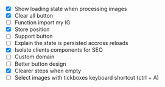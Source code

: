 - [x] Show loading state when processing images
- [x] Clear all button
- [ ] Function import my IG
- [x] Store position
- [ ] Support button
- [ ] Explain the state is persisted accross reloads
- [x] Isolate clients components for SEO
- [ ] Custom domain
- [ ] Better button design
- [x] Clearer steps when empty
- [ ] Select images with tickboxes keyboard shortcut (ctrl + A)
